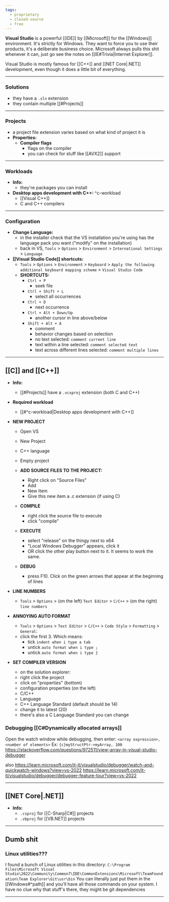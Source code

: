 ```yaml
---
tags:
  - proprietary
  - closed-source
  - free
---
```

**Visual Studio** is a powerful [[IDE]] by [[Microsoft]] for the [[Windows]] environment.
It's strictly for Windows.
They want to force you to use their products, it's a deliberate business choice.
Microsoft always pulls this shit whenever it can, just go see the notes on [[IE#Trivia|Internet Explorer]].

Visual Studio is mostly famous for [[C++]] and [[NET Core|.NET]] development, even though it does a little bit of everything.

---

### Solutions

- they have a `.sln` extension
- they contain multiple [[#Projects]]

---

### Projects

- a project file extension varies based on what kind of project it is
- **Properties:**
	- **Compiler flags**
		- flags on the compiler
		- you can check for stuff like [[AVX2]] support

---

### Workloads

- **Info:**
	- they're packages you can install
- **Desktop apps development with C++:** ^c-workload
	- [[Visual C++]]
	- C and C++ compilers

---

### Configuration

- **Change Language:**
	- in the installer check that the VS installation you're using has the language pack you want ("modify" on the installation)
	- back in VS, `Tools` > `Options` > `Environment` > `International Settings` > `Language`
- **[[Visual Studio Code]] shortcuts:**
	- `Tools` > `Options` > `Environment` > `Keyboard` > `Apply the following additional keyboard mapping scheme` > `Visual Studio Code`
	- **SHORTCUTS:**
		- `Ctrl + P`
			- seek file
		- `Ctrl + Shift + L`
			- select all occurrences
		- `Ctrl + D`
			- next occurrence
		- `Ctrl + Alt + Down/Up`
			- another cursor in line above/below
		- `Shift + Alt + A`
			- comment
			- behavior changes based on selection
			- no text selected: `comment current line`
			- text within a line selected: `comment selected text`
			- text across different lines selected: `comment multiple lines`

---

## [[C]] and [[C++]]

- **Info:**
	- [[#Projects]] have a `.vcxproj` extension (both C and C++)
- **Required workload**
	- [[#^c-workload|Desktop apps development with C++]]
	
- **NEW PROJECT**
	- Open VS
	- New Project
	- C++ language
	- Empty project
	
	- **ADD SOURCE FILES TO THE PROJECT:**
		- Right click on "Source Files"
		- Add
		- New Item
		- Give this new item a .c extension (if using C)
	
	- **COMPILE**
		- right click the source file to execute
		- click "compile"
	
	- **EXECUTE**
		- select "release" on the thingy next to x64
		- "Local Windows Debugger" appears, click it
		- OR click the other play button next to it.
			It seems to work the same.
		
	- **DEBUG**
		- press F10. Click on the green arrows that appear
			at the beginning of lines
			
- **LINE NUMBERS**
	- `Tools` > `Options` > (on the left) `Text Editor` > `C/C++` > (on the right) `line numbers`
	
- **ANNOYING AUTO FORMAT**
	- `Tools` > `Options` > `Text Editor` > `C/C++` > `Code Style` > `Formatting` > `General`:
	- click the first 3. Which means:
		- tick `indent when i type a tab`
		- untick `auto format when i type ;`
		- untick `auto format when i type }`
		
- **SET COMPILER VERSION**
	- on the solution explorer:
	- right click the project
	- click on "properties" (bottom)
	- configuration properties (on the left)
	- C/C++
	- Language
	- C++ Language Standard (default should be 14)
	- change it to latest (20)
	- there's also a C Language Standard you can change

### Debugging [[C#Dynamically allocated arrays]]

Open the watch window while debugging, then enter:
`<array expression>,<number of elements>`
Ex: `{c}myStructPtr->myArray, 100`
https://stackoverflow.com/questions/972511/view-array-in-visual-studio-debugger

also https://learn.microsoft.com/it-it/visualstudio/debugger/watch-and-quickwatch-windows?view=vs-2022
https://learn.microsoft.com/it-it/visualstudio/debugger/debugger-feature-tour?view=vs-2022

---

## [[NET Core|.NET]]

- **Info:**
	- `.csproj` for [[C-Sharp|C#]] projects
	- `.vbproj` for [[VB.NET]] projects

---

## Dumb shit

### Linux utilities???

I found a bunch of Linux utilities in this directory:
`C:\Program Files\Microsoft Visual Studio\2022\Community\Common7\IDE\CommonExtensions\Microsoft\TeamFoundation\Team Explorer\Git\usr\bin`
You can literally just put them in the [[Windows#^path]] and you'll have all those commands on your system.
I have no clue why that stuff's there, they might be git dependencies

---